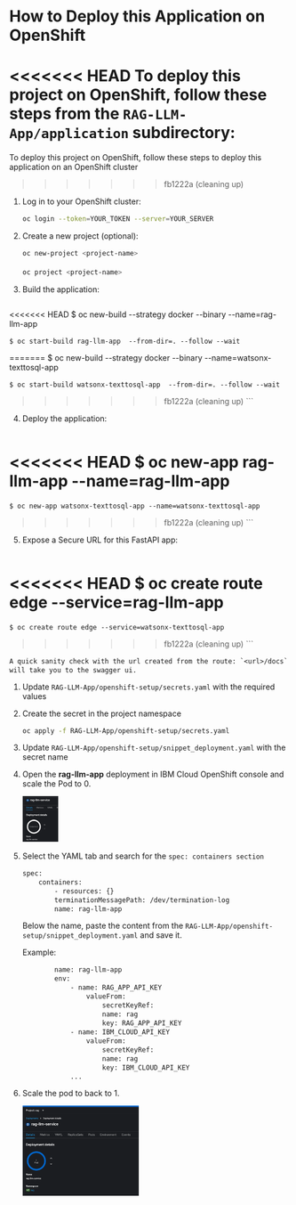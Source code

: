 # How to Deploy this Application on OpenShift

<<<<<<< HEAD
To deploy this project on OpenShift, follow these steps from the `RAG-LLM-App/application` subdirectory:
=======
To deploy this project on OpenShift, follow these steps to deploy this application on an OpenShift cluster
>>>>>>> fb1222a (cleaning up)

1. Log in to your OpenShift cluster:

    ```bash
    oc login --token=YOUR_TOKEN --server=YOUR_SERVER
    ```

2. Create a new project (optional):

    ```bash
    oc new-project <project-name>

    oc project <project-name>
    ```

3. Build the application:

    ```bash
<<<<<<< HEAD
    $ oc new-build --strategy docker --binary --name=rag-llm-app

    $ oc start-build rag-llm-app  --from-dir=. --follow --wait
=======
    $ oc new-build --strategy docker --binary --name=watsonx-texttosql-app

    $ oc start-build watsonx-texttosql-app  --from-dir=. --follow --wait
>>>>>>> fb1222a (cleaning up)
    ```

4. Deploy the application:

    ```bash
<<<<<<< HEAD
    $ oc new-app rag-llm-app --name=rag-llm-app
=======
    $ oc new-app watsonx-texttosql-app --name=watsonx-texttosql-app
>>>>>>> fb1222a (cleaning up)
    ```

5. Expose a Secure URL for this FastAPI app:

    ```bash
<<<<<<< HEAD
    $ oc create route edge --service=rag-llm-app
=======
    $ oc create route edge --service=watsonx-texttosql-app
>>>>>>> fb1222a (cleaning up)
    ```

    A quick sanity check with the url created from the route: `<url>/docs` will take you to the swagger ui.

1.	Update `RAG-LLM-App/openshift-setup/secrets.yaml` with the required values
2.	Create the secret in the project namespace
    ```bash
    oc apply -f RAG-LLM-App/openshift-setup/secrets.yaml
    ```
3.	Update `RAG-LLM-App/openshift-setup/snippet_deployment.yaml` with the secret name


4.	Open the **rag-llm-app** deployment in IBM Cloud OpenShift console and scale the Pod to 0.

    ![alt text](images/image.png)

5.	Select the YAML tab and search for the `spec: containers section`
    ```
    spec:
        containers:
            - resources: {}
            terminationMessagePath: /dev/termination-log
            name: rag-llm-app
    ```

    Below the name, paste the content from the `RAG-LLM-App/openshift-setup/snippet_deployment.yaml` and save it.

     Example:
    ```
            name: rag-llm-app
            env:
                - name: RAG_APP_API_KEY
                    valueFrom:
                        secretKeyRef:
                        name: rag
                        key: RAG_APP_API_KEY
                - name: IBM_CLOUD_API_KEY
                    valueFrom:
                        secretKeyRef:
                        name: rag
                        key: IBM_CLOUD_API_KEY
                ...
    ```    
6.	Scale the pod to back to 1.

    ![alt text](images/image-1.png) 
